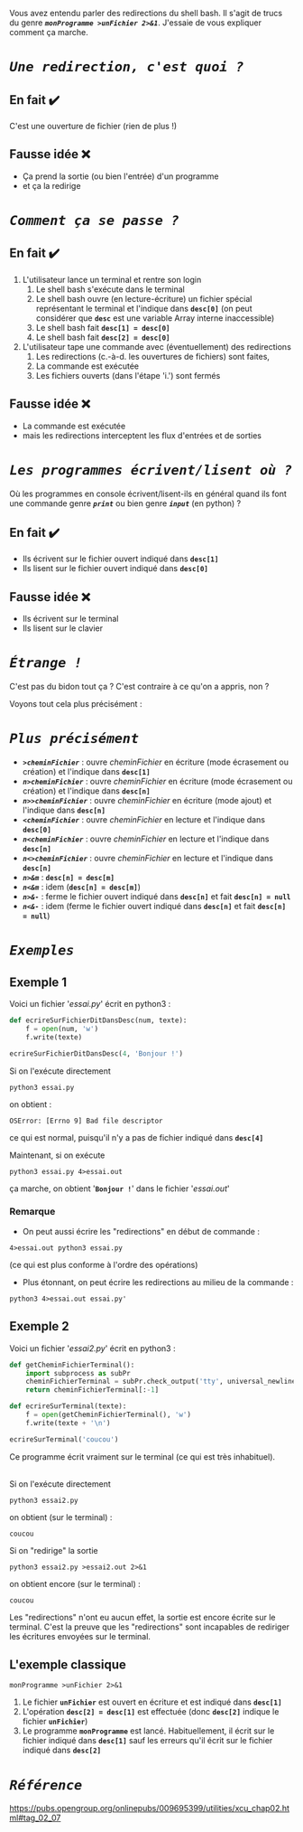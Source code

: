 Vous avez entendu parler des redirections du shell bash. Il s'agit de trucs du genre ***`monProgramme >unFichier 2>&1`***. J'essaie de vous expliquer comment ça marche.

***`Une redirection, c'est quoi ?`***
===========================

En fait :heavy_check_mark:
--------------
C'est une ouverture de fichier (rien de plus !)

Fausse idée :x:
--------------
- Ça prend la sortie (ou bien l'entrée) d'un programme
- et ça la redirige

***`Comment ça se passe ?`***
===========================

En fait :heavy_check_mark:
--------------
1. L'utilisateur lance un terminal et rentre son login
	1. Le shell bash s'exécute dans le terminal
	1. Le shell bash ouvre (en lecture-écriture) un fichier spécial représentant le terminal et l'indique dans **`desc[0]`** (on peut considérer que **`desc`** est une variable Array interne inaccessible)
	1. Le shell bash fait **`desc[1] = desc[0]`**
	1. Le shell bash fait **`desc[2] = desc[0]`**
1. L'utilisateur tape une commande avec (éventuellement) des redirections
	1. Les redirections (c.-à-d. les ouvertures de fichiers) sont faites,
	1. La commande est exécutée
	1. Les fichiers ouverts (dans l'étape 'i.') sont fermés

Fausse idée :x:
--------------
- La commande est exécutée
- mais les redirections interceptent les flux d'entrées et de sorties

***`Les programmes écrivent/lisent où ?`***
===========================
Où les programmes en console écrivent/lisent-ils en général quand ils font une commande genre ***`print`*** ou bien genre ***`input`*** (en python) ?

En fait :heavy_check_mark:
--------------
- Ils écrivent sur le fichier ouvert indiqué dans **`desc[1]`**
- Ils lisent sur le fichier ouvert indiqué dans **`desc[0]`**

Fausse idée :x:
--------------
- Ils écrivent sur le terminal
- Ils lisent sur le clavier

***`Étrange !`***
===========================
C'est pas du bidon tout ça ? C'est contraire à ce qu'on a appris, non ?

Voyons tout cela plus précisément :

***`Plus précisément`***
================
- ***`>cheminFichier`*** : ouvre *cheminFichier* en écriture (mode écrasement ou création) et l'indique dans **`desc[1]`**
- ***`n>cheminFichier`*** : ouvre *cheminFichier* en écriture (mode écrasement ou création) et l'indique dans **`desc[n]`**
- ***`n>>cheminFichier`*** : ouvre *cheminFichier* en écriture (mode ajout) et l'indique dans **`desc[n]`**
- ***`<cheminFichier`*** : ouvre *cheminFichier* en lecture et l'indique dans **`desc[0]`**
- ***`n<cheminFichier`*** : ouvre *cheminFichier* en lecture et l'indique dans **`desc[n]`**
- ***`n<>cheminFichier`*** : ouvre *cheminFichier* en lecture et l'indique dans **`desc[n]`**
- ***`n>&m`*** : **`desc[n] = desc[m]`**
- ***`n<&m`*** : idem (**`desc[n] = desc[m]`**)
- ***`n>&-`*** : ferme le fichier ouvert indiqué dans **`desc[n]`** et fait **`desc[n] = null`**
- ***`n<&-`*** : idem (ferme le fichier ouvert indiqué dans **`desc[n]`** et fait **`desc[n] = null`**)

***`Exemples`***
========

Exemple 1
----------

Voici un fichier '*essai.py*' écrit en python3 :
```python
def ecrireSurFichierDitDansDesc(num, texte):
	f = open(num, 'w')
	f.write(texte)

ecrireSurFichierDitDansDesc(4, 'Bonjour !')
```

Si on l'exécute directement
```shell
python3 essai.py
```
on obtient :
```
OSError: [Errno 9] Bad file descriptor
```
ce qui est normal, puisqu'il n'y a pas de fichier indiqué dans **`desc[4]`**

Maintenant, si on exécute
```shell
python3 essai.py 4>essai.out
```
ça marche, on obtient '**`Bonjour !`**' dans le fichier '*essai.out*'

### Remarque

- On peut aussi écrire les "redirections" en début de commande :
```shell
4>essai.out python3 essai.py
```
(ce qui est plus conforme à l'ordre des opérations)

- Plus étonnant, on peut écrire les redirections au milieu de la commande :
```shell
python3 4>essai.out essai.py'
```

Exemple 2
----------

Voici un fichier '*essai2.py*' écrit en python3 :
```python
def getCheminFichierTerminal():
	import subprocess as subPr
	cheminFichierTerminal = subPr.check_output('tty', universal_newlines=True)
	return cheminFichierTerminal[:-1]

def ecrireSurTerminal(texte):
	f = open(getCheminFichierTerminal(), 'w')
	f.write(texte + '\n')

ecrireSurTerminal('coucou')
```
Ce programme écrit vraiment sur le terminal (ce qui est très inhabituel).<br><br>

Si on l'exécute directement
```shell
python3 essai2.py
```
on obtient (sur le terminal) :
```
coucou
```

Si on "redirige" la sortie
```shell
python3 essai2.py >essai2.out 2>&1
```
on obtient encore (sur le terminal) :
```
coucou
```

Les "redirections" n'ont eu aucun effet, la sortie est encore écrite sur le terminal. C'est la preuve que les "redirections" sont incapables de rediriger les écritures envoyées sur le terminal.

L'exemple classique
-----------------------

```shell
monProgramme >unFichier 2>&1
```

1. Le fichier **`unFichier`** est ouvert en écriture et est indiqué dans **`desc[1]`**
1. L'opération **`desc[2] = desc[1]`** est effectuée (donc **`desc[2]`** indique le fichier **`unFichier`**)
1. Le programme **`monProgramme`** est lancé. Habituellement, il écrit sur le fichier indiqué dans **`desc[1]`** sauf les erreurs qu'il écrit sur le fichier indiqué dans **`desc[2]`**

***`Référence`***
===========================
https://pubs.opengroup.org/onlinepubs/009695399/utilities/xcu_chap02.html#tag_02_07
